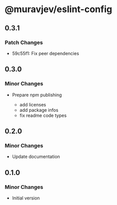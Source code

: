 # @muravjev/eslint-config

## 0.3.1

### Patch Changes

- 59c55f1: Fix peer dependencies

## 0.3.0

### Minor Changes

- Prepare npm publishing

  - add licenses
  - add package infos
  - fix readme code types

## 0.2.0

### Minor Changes

- Update documentation

## 0.1.0

### Minor Changes

- Initial version
